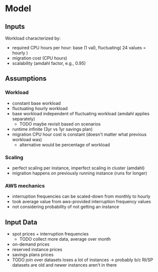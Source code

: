 # Model 

## Inputs

Workload characterized by:

- required CPU hours per hour: base (1 val), fluctuating( 24 values = hourly )
- migration cost (CPU hours)
- scalability (amdahl factor, e.g., 0.95)


## Assumptions

### Workload
- constant base workload
- fluctuating hourly workload
- base workload independent of fluctuating workload (amdahl applies separately)
  - TODO maybe revisit based on scenarios
- runtime infinite (3yr vs 1yr savings plan)
- migration CPU hour cost is constant (doesn't matter what previous workload was)
  - alternative would be percentage of workload

### Scaling
- perfect scaling per instance, imperfect scaling in cluster (amdahl)
- migration happens on previously running instance (runs for longer)

### AWS mechanics
- interruption frequencies can be scaled-down from monthly to hourly
- took average value from aws-provided interruption frequency values
- not considering probability of not getting an instance


## Input Data

- spot prices + interruption frequencies
  - TODO collect more data, average over month 
- on-demand prices
- reserved instance prices
- savings plans prices
- TODO join over datasets loses a lot of instances
  -> probably b/c RI/SP datasets are old and newer instances  aren't in there

